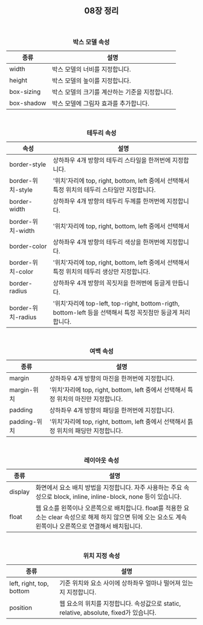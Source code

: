 <header>
  <h2>08장 정리</h2>
</header>

<body>
  <table>
    <caption><b>박스 모델 속성</b></caption>
    <thead>
      <tr>
        <th>종류</th>
        <th>설명</th>
      </tr>
    </thead>
    <tbody>
      <tr>
        <td>width</td>
        <td>박스 모델의 너비를 지정합니다.</td>
      </tr>
      <tr>
        <td>height</td>
        <td>박스 모델의 높이를 지정합니다.</td>
      </tr>
      <tr>
        <td>box-sizing</td>
        <td>박스 모델의 크기를 계산하는 기준을 지정합니다.</td>
      </tr>
      <tr>
        <td>box-shadow</td>
        <td>박스 모델에 그림자 효과를 추가합니다.</td>
      </tr>
    </tbody>
  </table>
  <br>

  <table>
    <caption><b>테두리 속성</b></caption>
    <thead>
      <tr>
        <th>속성</th>
        <th>설명</th>
      </tr>
    </thead>
    <tbody>
      <tr>
        <td>border-style</td>
        <td>상하좌우 4개 방향의 테두리 스타일을 한꺼번에 지정합니다.</td>
      </tr>
      <tr>
        <td>border-위치-style</td>
        <td>'위치'자리에 top, right, bottom, left 중에서 선택해서 특정 위치의 테두리 스타일만 지정합니다.</td>
      </tr>
      <tr>
        <td>border-width</td>
        <td>상하좌우 4개 방향의 테두리 두께를 한꺼번에 지정합니다.</td>
      </tr>
      <tr>
        <td>border-위치-width</td>
        <td>'위치'자리에 top, right, bottom, left 중에서 선택해서</td>
      </tr>
      <tr>
        <td>border-color</td>
        <td>상하좌우 4개 방향의 테두리 색상을 한꺼번에 지정합니다.</td>
      </tr>
      <tr>
        <td>border-위치-color</td>
        <td>'위치'자리에 top, right, bottom, left 중에서 선택해서 특정 위치의 테두리 생상만 지정합니다.</td>
      </tr>
      <tr>
        <td>border-radius</td>
        <td>상하좌우 4개 방향의 꼭짓저을 한꺼번에 둥글게 만듭니다.</td>
      </tr>
      <tr>
        <td>border-위치-radius</td>
        <td>'위치'자리에 top-left, top-right, bottom-rigth, bottom-left 등을 선택해서 특정 꼭짓점만 둥글게 처리합니다.</td>
      </tr>
    </tbody>
  </table>
  <br>

  <table>
    <caption><b>여백 속성</b></caption>
    <thead>
      <tr>
        <th>종류</th>
        <th>설명</th>
      </tr>
    </thead>
    <tbody>
      <tr>
        <td>margin</td>
        <td>상하좌우 4개 방향의 마진을 한꺼번에 지정합니다.</td>
      </tr>
      <tr>
        <td>margin-위치</td>
        <td>'위치'자리에 top, right, bottom, left 중에서 선택해서 특정 위치의 마진만 지정합니다.</td>
      </tr>
      <tr>
        <td>padding</td>
        <td>상하좌우 4개 방향의 패딩을 한꺼번에 지정합니다.</td>
      </tr>
      <tr>
        <td>padding-위치</td>
        <td>'위치'자리에 top, right, bottom, left 중에서 선택해서 틁정 위치의 패딩만 지정합니다.</td>
      </tr>
    </tbody>
  </table>
  <br>

  <table>
    <caption><b>레이아웃 속성</b></caption>
    <thead>
      <tr>
        <th>종류</th>
        <th>설명</th>
      </tr>
    </thead>
    <tbody>
      <tr>
        <td>display</td>
        <td>화면에서 요소 배치 방법을 지정합니다. 자주 사용하는 주요 속성으로 block, inline, inline-block, none 등이 있습니다.</td>
      </tr>
      <tr>
        <td>float</td>
        <td>웹 요소를 왼쪽이나 오른쪽으로 배치합니다. float를 적용한 요소는 clear 속성으로 해제 하지 않으면 뒤에 오는 요소도 계속 왼쪽이나 오른쪽으로 연결해서 배치됩니다.</td>
      </tr>
    </tbody>
  </table>
  <br>

  <table>
    <caption><b>위치 지정 속성</b></caption>
    <thead>
      <tr>
        <th>종류</th>
        <th>설명</th>
      </tr>
    </thead>
    <tbody>
      <tr>
        <td>left, right, top, bottom</td>
        <td>기준 위치와 요소 사이에 상하좌우 얼마나 떨어져 있는지 지정합니다.</td>
      </tr>
      <tr>
        <td>position</td>
        <td>웹 요소의 위치를 지정합니다. 속성값으로 static, relative, absolute, fixed가 있습니다.</td>
      </tr>
    </tbody>
  </table>
  <br>
</body>